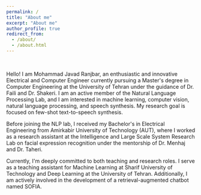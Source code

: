 ```yaml
---
permalink: /
title: "About me"
excerpt: "About me"
author_profile: true
redirect_from: 
  - /about/
  - /about.html
---
```

<br />

Hello! I am Mohammad Javad Ranjbar, an enthusiastic and innovative Electrical and Computer Engineer currently pursuing a Master's degree in Computer Engineering at the University of Tehran under the guidance of Dr. Faili and Dr. Shakeri. I am an active member of the Natural Language Processing Lab, and I am interested in machine learning, computer vision, natural language processing, and speech synthesis. My research goal is focused on few-shot text-to-speech synthesis. <br />

Before joining the NLP lab, I received my Bachelor's in Electrical Engineering from Amirkabir University of Technology (AUT), where I worked as a research assistant at the Intelligence and Large Scale System Research Lab on facial expression recognition under the mentorship of Dr. Menhaj and Dr. Taheri. <br />

Currently, I'm deeply committed to both teaching and research roles. I serve as a teaching assistant for Machine Learning at Sharif University of Technology and Deep Learning at the University of Tehran. Additionally, I am actively involved in the development of a retrieval-augmented chatbot named SOFIA.






